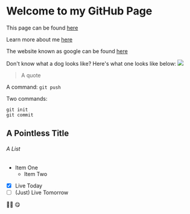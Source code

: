 # Welcome to **my** GitHub Page

This page can be found [here](https://aarongoinboise.github.io)

Learn more about me [here](https://github.com/aarongoinboise/hello-world)

The website known as google can be found [here](https://www.google.com/)

Don't know what a dog looks like? Here's what one looks like below: ![](https://www.purina.co.uk/sites/default/files/2020-12/Dog_1098119012_Hero.jpg)

> A quote

A command: `git push`

Two commands:
```
git init
git commit
```




## A Pointless Title

###### A List
- Item One
  - Item Two
  
- [x] Live Today
- [ ] \(Just) Live Tomorrow

:man_shrugging:
😋

<!-- Invisible -->

[^Footnote 1]: Footnote.
